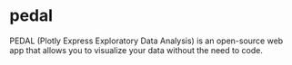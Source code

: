 # pedal
PEDAL (Plotly Express Exploratory Data Analysis) is an open-source web app that allows you to visualize your data without the need to code.
